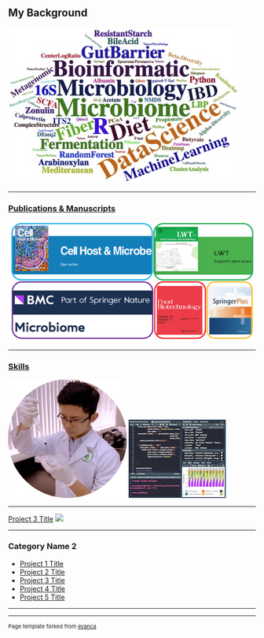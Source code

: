 ## My Background

<img src="images/skills.png?raw=true"/>

---

### [Publications & Manuscripts](/Publication_Manuscripts)

<img src="images/journals.png?raw=true"/> 

---
### [Skills](/Skills)

<img src="images/Khoi_lab.png?raw=true"/> <img src="images/drylab2.png?raw=true"/>

---
[Project 3 Title](http://example.com/)
<img src="images/XXX.jpg?raw=true"/>

---

### Category Name 2

- [Project 1 Title](http://example.com/)
- [Project 2 Title](http://example.com/)
- [Project 3 Title](http://example.com/)
- [Project 4 Title](http://example.com/)
- [Project 5 Title](http://example.com/)

---




---
<p style="font-size:11px">Page template forked from <a href="https://github.com/evanca/quick-portfolio">evanca</a></p>
<!-- Remove above link if you don't want to attibute -->
